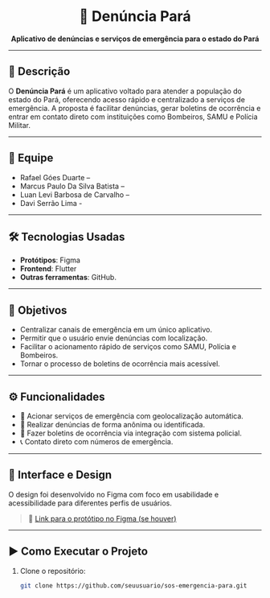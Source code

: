 <h1 align="center">🚨 Denúncia Pará</h1>

<p align="center"><strong>Aplicativo de denúncias e serviços de emergência para o estado do Pará</strong></p>

---

## 📝 Descrição

O **Denúncia Pará** é um aplicativo voltado para atender a população do estado do Pará, oferecendo acesso rápido e centralizado a serviços de emergência. A proposta é facilitar denúncias, gerar boletins de ocorrência e entrar em contato direto com instituições como Bombeiros, SAMU e Polícia Militar.

---

## 👥 Equipe

- Rafael Góes Duarte – 
- Marcus Paulo Da Silva Batista – 
- Luan Levi Barbosa de Carvalho  – 
- Davi Serrão Lima -

---

## 🛠 Tecnologias Usadas

- **Protótipos**: Figma
- **Frontend**: Flutter
- **Outras ferramentas**: GitHub.

---

## 🎯 Objetivos

- Centralizar canais de emergência em um único aplicativo.
- Permitir que o usuário envie denúncias com localização.
- Facilitar o acionamento rápido de serviços como SAMU, Polícia e Bombeiros.
- Tornar o processo de boletins de ocorrência mais acessível.

---

## ⚙️ Funcionalidades

- 📍 Acionar serviços de emergência com geolocalização automática.
- 📝 Realizar denúncias de forma anônima ou identificada.
- 👮 Fazer boletins de ocorrência via integração com sistema policial.
- 📞 Contato direto com números de emergência.

---

## 🎨 Interface e Design

O design foi desenvolvido no Figma com foco em usabilidade e acessibilidade para diferentes perfis de usuários.

> 🔗 [Link para o protótipo no Figma (se houver)](https://figma.com/prototipo-aqui)

---

## ▶️ Como Executar o Projeto

1. Clone o repositório:
   ```bash
   git clone https://github.com/seuusuario/sos-emergencia-para.git

